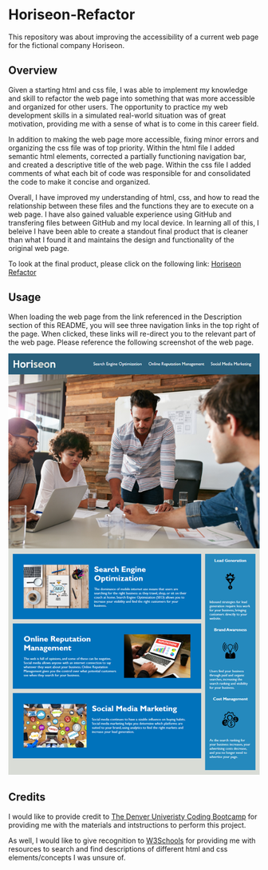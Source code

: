 # Horiseon-Refactor

This repository was about improving the accessibility of a current web page for the fictional company Horiseon.

## Overview

Given a starting html and css file, I was able to implement my knowledge and skill to refactor the web page into something that was more accessible and organized for other users. The opportunity to practice my web development skills in a simulated real-world situation was of great motivation, providing me with a sense of what is to come in this career field.

In addition to making the web page more accessible, fixing minor errors and organizing the css file was of top priority. Within the html file I added semantic html elements, corrected a partially functioning navigation bar, and created a descriptive title of the web page. Within the css file I added comments of what each bit of code was responsible for and consolidated the code to make it concise and organized.

Overall, I have improved my understanding of html, css, and how to read the relationship between these files and the functions they are to execute on a web page. I have also gained valuable experience using GitHub and transfering files between GitHub and my local device. In learning all of this, I beleive I have been able to create a standout final product that is cleaner than what I found it and maintains the design and functionality of the original web page.

To look at the final product, please click on the following link: [Horiseon Refactor](https://glchavez.github.io/Horiseon-Refactor/)

## Usage

When loading the web page from the link referenced in the Description section of this README, you will see three navigation links in the top right of the page. When clicked, these links will re-direct you to the relevant part of the web page. Please reference the following screenshot of the web page.

![Web page screenshot](assets/images/01-html-css-git-homework-demo.png)

## Credits

I would like to provide credit to [The Denver Univeristy Coding Bootcamp](https://bootcamp.du.edu/coding/) for providing me with the materials and intstructions to perform this project.

As well, I would like to give recognition to [W3Schools](https://www.w3schools.com/) for providing me with resources to search and find descriptions of different html and css elements/concepts I was unsure of.